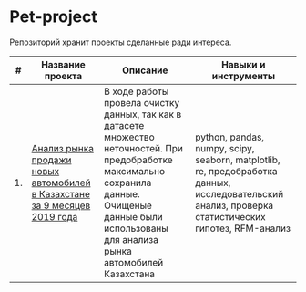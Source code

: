 # Pet-project

Репозиторий хранит проекты сделанные ради интереса. 

| #    | Название проекта                | Описание                                                     | Навыки и инструменты                                                         |
| ---- | ------------------------------------------------------------ | ------------------------------------------------------------ | ------------------------------------------------------------ |
| 1.   | [Анализ рынка продажи новых автомобилей в Казахстане за 9 месяцев 2019 года](https://github.com/Hisoka-Ren/Pet-project/tree/main/Analysis%20of%20the%20car%20market%20of%20Kazakhstan) | В ходе работы провела очистку данных, так как в датасете множество неточностей. При предобработке максимально сохранила данные. Очищеные данные были использованы для анализа рынка автомобилей Казахстана | python, pandas, numpy, scipy, seaborn, matplotlib, re, предобработка данных, исследовательский анализ, проверка статистических гипотез, RFM-анализ |
